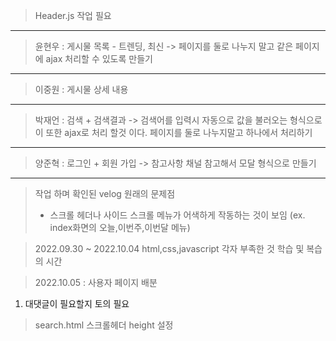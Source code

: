 > Header.js 작업 필요

----

> 윤현우 : 게시물 목록 - 트렌딩, 최신 -> 페이지를 둘로 나누지 말고 같은 페이지에 ajax 처리할 수  있도록 만들기

----

> 이중원 : 게시물 상세 내용

----

> 박재언 : 검색 + 검색결과 
>-> 검색어를 입력시 자동으로 값을 불러오는 형식으로 이 또한 ajax로 처리 할것 이다. 
> 페이지를 둘로 나누지말고 하나에서 처리하기

----

> 양준혁 : 로그인 + 회원 가입 -> 참고사항 채널 참고해서 모달 형식으로 만들기


----
> 작업 하며 확인된 velog 원래의 문제점
> - 스크롤 헤더나 사이드 스크롤 메뉴가 어색하게 작동하는 것이 보임 (ex. index화면의 오늘,이번주,이번달 메뉴)

> 2022.09.30 ~ 2022.10.04 html,css,javascript 각자 부족한 것 학습 및 복습의 시간

> 2022.10.05 : 사용자 페이지 배분

1. 대댓글이 필요할지 토의 필요


> search.html 스크롤헤더 height 설정